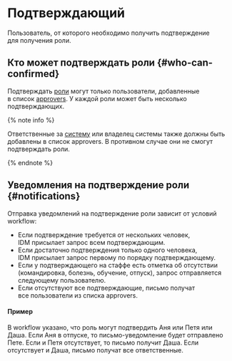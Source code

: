 # Подтверждающий

Пользователь, от которого необходимо получить подтверждение для получения роли.

## Кто может подтверждать роли {#who-can-confirmed}

Подтверждать [роли](user-role.md) могут только пользователи, добавленные в список [approvers](workflow.md). У каждой роли может быть несколько подтверждающих.

{% note info %}

Ответственные за [систему](system.md) или владелец системы также должны быть добавлены в список approvers. В противном случае они не смогут подтверждать роли.

{% endnote %}

## Уведомления на подтверждение роли {#notifications}

Отправка уведомлений на подтверждение роли зависит от условий workflow:
- Если подтверждение требуется от нескольких человек, IDM присылает запрос всем подтверждающим.
- Если достаточно подтверждения только одного человека, IDM присылает запрос первому по порядку подтверждающему.
- Если у подтверждающего на стаффе есть отметка об отсутствии (командировка, болезнь, обучение, отпуск), запрос отправляется следующему пользователю.
- Если отсутствуют все подтверждающие, письмо получат все пользователи из списка approvers.

#### Пример 

В workflow указано, что роль могут подтвердить Аня или Петя или Даша. Если Аня в отпуске, то письмо-уведомление будет отправлено Пете. Если и Петя отсутствует, то письмо получит Даша. Если отсутствует и Даша, письмо получат все ответственные.

